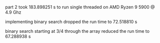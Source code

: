 part 2 took 183.898251 s to run single threaded on AMD Ryzen 9 5900 @ 4.9 Ghz

implementing binary search dropped the run time to 72.518810 s

binary search starting at 3/4 through the array reduced the run time to 67.288938 s

